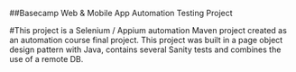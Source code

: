 ##Basecamp Web & Mobile App Automation Testing Project

#This project is a Selenium / Appium automation Maven project created as an automation course final project. This project was built in a page object design pattern with Java, contains several Sanity tests and combines the use of a remote DB.  